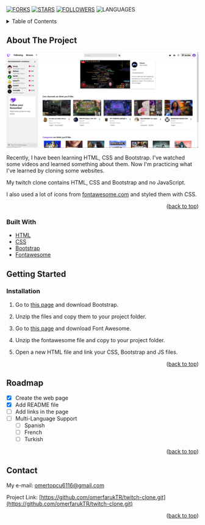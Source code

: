 <div id="top"></div>

[![FORKS][forks-shield]][forks-url]
[![STARS][stars-shield]][stars-url]
[![FOLLOWERS][followers-shield]][followers-url]
![LANGUAGES][languages-shield]

<!-- Table of Contents -->
<details>
    <summary>Table of Contents</summary>
    <ol>
        <li>
            <a href="#about-the-project">About The Project</a>
            <ul>
                <li><a href="#built-with">Built With</a></li>
            </ul>
        </li>
        <li>
            <a href="#getting-started">Getting Started</a>
            <ul>
                <li><a href="#installation">Installation</a></li>
            </ul>
        </li>
        <li>
            <a href="#roadmap">Roadmap</a>
        </li>
        <li>
            <a href="#contact">Contact</a>
        </li>
</details>

## About The Project

![web page](webpage-photo.png)

Recently, I have been learning HTML, CSS and Bootstrap.
I've watched some videos and learned something about them. Now I'm practicing what I've learned by cloning some websites.

My twitch clone contains HTML, CSS and Bootstrap and no JavaScript.

I also used a lot of icons from [fontawesome.com](https://www.fontawesome.com/) and styled them with CSS.

<p align="right">(<a href="#top">back to top</a>)</p>

### Built With

* [HTML](https://www.w3schools.com/html/)
* [CSS](https://www.w3schools.com/css/)
* [Bootstrap](https://getbootstrap.com/)
* [Fontawesome](https://www.fontawesome.com/)

## Getting Started

### Installation

1. Go to [this page](https://getbootstrap.com/docs/5.1/getting-started/download/) and download Bootstrap.

2. Unzip the files and copy them to your project folder.

3. Go to [this page](https://fontawesome.com/start) and download Font Awesome.

4. Unzip the fontawesome file and copy to your project folder.

5. Open a new HTML file and link your CSS, Bootstrap and JS files.

<p align="right">(<a href="#top">back to top</a>)</p>

## Roadmap

- [x] Create the web page
- [x] Add README file
- [ ] Add links in the page
- [ ] Multi-Language Support
    - [ ] Spanish
    - [ ] French
    - [ ] Turkish

<p align="right">(<a href="#top">back to top</a>)</p>

## Contact

My e-mail: omertopcu6116@gmail.com

Project Link: [https://github.com/omerfarukTR/twitch-clone.git](https://github.com/omerfarukTR/twitch-clone.git)

<p align="right">(<a href="#top">back to top</a>)</p>


<!-- Markdown Image & URL Links -->
[forks-shield]: https://img.shields.io/github/forks/omerfarukTR/twitch-clone?style=for-the-badge
[forks-url]: https://github.com/omerfarukTR/twitch-clone/network/members
[stars-shield]: https://img.shields.io/github/stars/omerfarukTR/twitch-clone?color=green&style=for-the-badge
[stars-url]: https://github.com/omerfarukTR/twitch-clone/stargazers
[followers-shield]: https://img.shields.io/github/followers/omerfarukTr?color=yellow&style=for-the-badge
[followers-url]: https://github.com/omerfarukTR?tab=followers
[languages-shield]: https://img.shields.io/github/languages/count/omerfarukTR/twitch-clone?color=red&style=for-the-badge